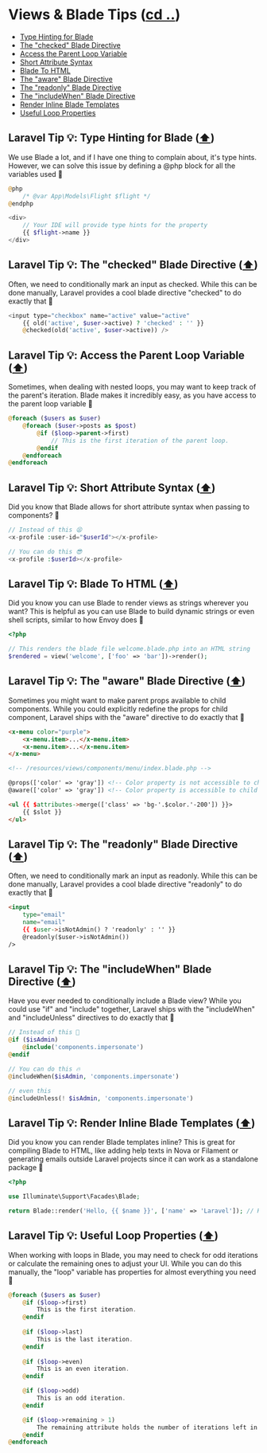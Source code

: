 # Views & Blade Tips ([cd ..](./README.md))

- [Type Hinting for Blade](#laravel-tip--type-hinting-for-blade-️)
- [The "checked" Blade Directive](#laravel-tip--the-checked-blade-directive-️)
- [Access the Parent Loop Variable](#laravel-tip--access-the-parent-loop-variable-️)
- [Short Attribute Syntax](#laravel-tip--short-attribute-syntax-️)
- [Blade To HTML](#laravel-tip--blade-to-html-️)
- [The "aware" Blade Directive](#laravel-tip--the-aware-blade-directive-️)
- [The "readonly" Blade Directive](#laravel-tip--the-readonly-blade-directive-️)
- [The "includeWhen" Blade Directive](#laravel-tip--the-includewhen-blade-directive-️)
- [Render Inline Blade Templates](#laravel-tip--render-inline-blade-templates-️)
- [Useful Loop Properties](#laravel-tip--useful-loop-properties-️)

## Laravel Tip 💡: Type Hinting for Blade ([⬆️](#views--blade-tips-cd-))

We use Blade a lot, and if I have one thing to complain about, it's type hints. However, we can solve this issue by defining a @php block for all the variables used 🚀

```php
@php
    /* @var App\Models\Flight $flight */
@endphp

<div>
    // Your IDE will provide type hints for the property
    {{ $flight->name }}
</div>
```

## Laravel Tip 💡: The "checked" Blade Directive ([⬆️](#views--blade-tips-cd-))

Often, we need to conditionally mark an input as checked. While this can be done manually, Laravel provides a cool blade directive "checked" to do exactly that 🚀

```php
<input type="checkbox" name="active" value="active"
    {{ old('active', $user->active) ? 'checked' : '' }}
    @checked(old('active', $user->active)) />
```

## Laravel Tip 💡: Access the Parent Loop Variable ([⬆️](#views--blade-tips-cd-))

Sometimes, when dealing with nested loops, you may want to keep track of the parent's iteration. Blade makes it incredibly easy, as you have access to the parent loop variable 🚀

```php
@foreach ($users as $user)
    @foreach ($user->posts as $post)
        @if ($loop->parent->first)
            // This is the first iteration of the parent loop.
        @endif
    @endforeach
@endforeach
```

## Laravel Tip 💡: Short Attribute Syntax ([⬆️](#views--blade-tips-cd-))

Did you know that Blade allows for short attribute syntax when passing to components? 🚀

```php
// Instead of this 😫
<x-profile :user-id="$userId"></x-profile>

// You can do this 😎
<x-profile :$userId></x-profile>
```

## Laravel Tip 💡: Blade To HTML ([⬆️](#views--blade-tips-cd-))

Did you know you can use Blade to render views as strings wherever you want? This is helpful as you can use Blade to build dynamic strings or even shell scripts, similar to how Envoy does 🚀

```php
<?php

// This renders the blade file welcome.blade.php into an HTML string
$rendered = view('welcome', ['foo' => 'bar'])->render();
```

## Laravel Tip 💡: The "aware" Blade Directive ([⬆️](#views--blade-tips-cd-))

Sometimes you might want to make parent props available to child components. While you could explicitly redefine the props for child component, Laravel ships with the "aware" directive to do exactly that 🚀

```html
<x-menu color="purple">
    <x-menu.item>...</x-menu.item>
    <x-menu.item>...</x-menu.item>
</x-menu>

<!-- /resources/views/components/menu/index.blade.php -->

@props(['color' => 'gray']) <!-- Color property is not accessible to child components -->
@aware(['color' => 'gray']) <!-- Color property is accessible to child components -->

<ul {{ $attributes->merge(['class' => 'bg-'.$color.'-200']) }}>
    {{ $slot }}
</ul>
```

## Laravel Tip 💡: The "readonly" Blade Directive ([⬆️](#views--blade-tips-cd-))

Often, we need to conditionally mark an input as readonly. While this can be done manually, Laravel provides a cool blade directive "readonly" to do exactly that 🚀

```html
<input
    type="email"
    name="email"
    {{ $user->isNotAdmin() ? 'readonly' : '' }}
    @readonly($user->isNotAdmin())
/>
```

## Laravel Tip 💡: The "includeWhen" Blade Directive ([⬆️](#views--blade-tips-cd-))

Have you ever needed to conditionally include a Blade view? While you could use "if" and "include" together, Laravel ships with the "includeWhen" and "includeUnless" directives to do exactly that 🚀

```php
// Instead of this 🥱
@if ($isAdmin)
    @include('components.impersonate')
@endif

// You can do this 🔥
@includeWhen($isAdmin, 'components.impersonate')

// even this
@includeUnless(! $isAdmin, 'components.impersonate')
```

## Laravel Tip 💡: Render Inline Blade Templates ([⬆️](#views--blade-tips-cd-))

Did you know you can render Blade templates inline? This is great for compiling Blade to HTML, like adding help texts in Nova or Filament or generating emails outside Laravel projects since it can work as a standalone package 🚀

```php
<?php

use Illuminate\Support\Facades\Blade;

return Blade::render('Hello, {{ $name }}', ['name' => 'Laravel']); // Hello, Laravel
```

## Laravel Tip 💡: Useful Loop Properties ([⬆️](#views--blade-tips-cd-))

When working with loops in Blade, you may need to check for odd iterations or calculate the remaining ones to adjust your UI. While you can do this manually, the "loop" variable has properties for almost everything you need 🚀

```php
@foreach ($users as $user)
    @if ($loop->first)
        This is the first iteration.
    @endif
 
    @if ($loop->last)
        This is the last iteration.
    @endif
 
    @if ($loop->even)
        This is an even iteration.
    @endif

    @if ($loop->odd)
        This is an odd iteration.
    @endif

    @if ($loop->remaining > 1)
        The remaining attribute holds the number of iterations left in the loop.
    @endif
@endforeach
```
